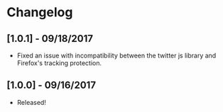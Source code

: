 # Changelog

## [1.0.1] - 09/18/2017
- Fixed an issue with incompatibility between the twitter js library and Firefox's tracking protection.

## [1.0.0] - 09/16/2017
- Released!